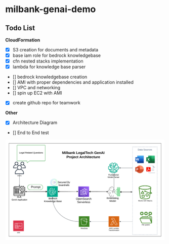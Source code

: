 # milbank-genai-demo

## Todo List
__CloudFormation__

- [x] S3 creation for documents and metadata
- [x] base iam role for bedrock knowledgebase 
- [x] cfn nested stacks implementation
- [x] lambda for knowledge base parser
- [] bedrock knowledgebase creation
- [] AMI with proper dependencies and  application installed
- [] VPC and networking 
- [] spin up EC2 with AMI
- [x] create github repo for teamwork

__Other__
- [x] Architecture Diagram
- [] End to End test


[<img src="MilbankLegalDocumentsGenAIArchitecture.png">](/MilbankLegalDocumentsGenAIArchitecture.png)